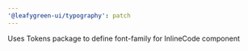 ```yaml
---
'@leafygreen-ui/typography': patch
---
```


Uses Tokens package to define font-family for InlineCode component
